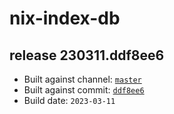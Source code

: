 # nix-index-db
## release 230311.ddf8ee6
- Built against channel: [`master`](https://github.com/nixos/nixpkgs/tree/master)
- Built against commit: [`ddf8ee6`](https://github.com/NixOS/nixpkgs/commit/ddf8ee6f373a89de943db661fb666f7ef5890917)
- Build date: `2023-03-11`
